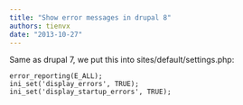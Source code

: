 ```yaml
---
title: "Show error messages in drupal 8"
authors: tienvx
date: "2013-10-27"
---
```


Same as drupal 7, we put this into sites/default/settings.php:
```
error_reporting(E_ALL);
ini_set('display_errors', TRUE);
ini_set('display_startup_errors', TRUE);
```
